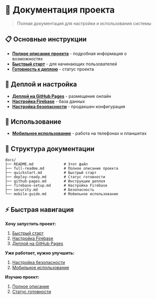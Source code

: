 # 📖 Документация проекта

> Полная документация для настройки и использования системы

## 📋 Основные инструкции

- **[Полное описание проекта](full-readme.md)** - подробная информация о возможностях
- **[Быстрый старт](quickstart.md)** - для начинающих пользователей
- **[Готовность к деплою](deploy-ready.md)** - статус проекта

## 🚀 Деплой и настройка

- **[Деплой на GitHub Pages](github-pages.md)** - размещение онлайн
- **[Настройка Firebase](firebase-setup.md)** - база данных
- **[Настройка безопасности](security.md)** - продакшен конфигурация

## 📱 Использование

- **[Мобильное использование](mobile-guide.md)** - работа на телефонах и планшетах

## 🔧 Структура документации

```
docs/
├── README.md              # Этот файл
├── full-readme.md         # Полное описание проекта
├── quickstart.md          # Быстрый старт
├── deploy-ready.md        # Статус готовности
├── github-pages.md        # Инструкции деплоя
├── firebase-setup.md      # Настройка Firebase
├── security.md            # Безопасность
└── mobile-guide.md        # Мобильное использование
```

## ⚡ Быстрая навигация

**Хочу запустить проект:**
1. [Быстрый старт](quickstart.md)
2. [Настройка Firebase](firebase-setup.md)
3. [Деплой на GitHub Pages](github-pages.md)

**Уже работает, нужно улучшить:**
1. [Настройка безопасности](security.md)
2. [Мобильное использование](mobile-guide.md)

**Изучаю проект:**
1. [Полное описание](full-readme.md)
2. [Статус готовности](deploy-ready.md)